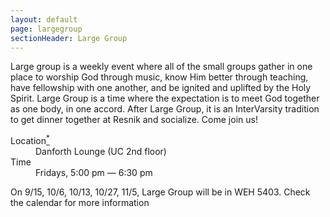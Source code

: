 ```yaml
---
layout: default
page: largegroup
sectionHeader: Large Group
---
```


Large group is a weekly event where all of the small groups gather in one place to worship God through music, know Him better through teaching, have fellowship with one another, and be ignited and uplifted by the Holy Spirit. Large Group is a time where the expectation is to meet God together as one body, in one accord. After Large Group, it is an InterVarsity tradition to get dinner together at Resnik and socialize. Come join us!
<div class="cogs cogs-large">
	<dl>
		<dt>Location<a href="#location-addendum"><sup>*</sup></a></dt> <dd>Danforth Lounge (UC 2nd floor)</dd>
		<dt>Time</dt> <dd>Fridays, 5:00 pm &mdash; 6:30 pm</dd>
	</dl>
</div>

<p id="location-addendum">
	On 9/15, 10/6, 10/13, 10/27, 11/5, Large Group will be in WEH 5403. Check the calendar for more information
</p>
